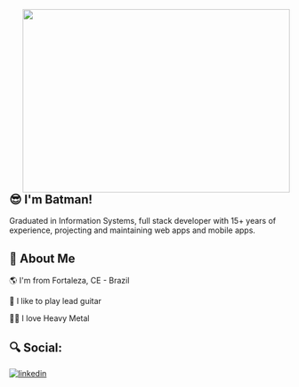<img align="right" width="480" height="329" src="https://media.giphy.com/media/B4jfJqiIxvU08/giphy.gif">


## :sunglasses:  I'm Batman!

Graduated in Information Systems, full stack developer with 15+ years of experience, projecting and maintaining web apps and mobile apps.

## :rocket: About Me

:earth_americas: I'm from Fortaleza, CE - Brazil

:guitar: I like to play lead guitar

🤘🏽 I love Heavy Metal

## :mag: Social:

[![linkedin](https://img.shields.io/badge/linkedin-0A66C2?style=for-the-badge&logo=linkedin&logoColor=white)](https://www.linkedin.com/in/stanycruz/)
